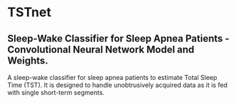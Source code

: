 # TSTnet
## Sleep-Wake Classifier for Sleep Apnea Patients - Convolutional Neural Network Model and Weights.

A sleep-wake classifier for sleep apnea patients to estimate Total Sleep Time (TST).
It is designed to handle unobtrusively acquired data as it is fed with single short-term segments.
